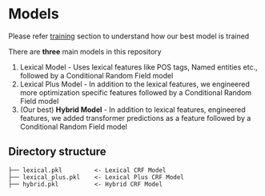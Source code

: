 # Models

Please refer [training]() section to understand how our best model is trained

There are **three** main models in this repository

1. Lexical Model - Uses lexical features like POS tags, Named entities etc., followed by a Conditional Random Field model
2. Lexical Plus Model - In addition to the lexical features, we engineered more optimization specific features followed by a Conditional Random Field model
3. (Our best) **Hybrid Model** - In addition to lexical features, engineered features, we added transformer predictions as a feature followed by a Conditional Random Field model

## Directory structure
```
├── lexical.pkl         <- Lexical CRF Model 
├── lexical_plus.pkl    <- Lexical Plus CRF Model
├── hybrid.pkl          <- Hybrid CRF Model
```

